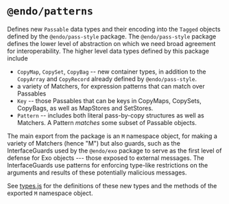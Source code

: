 # `@endo/patterns`

Defines new `Passable` data types and their encoding into the `Tagged` objects defined by the `@endo/pass-style` package. The `@endo/pass-style` package defines the lower level of abstraction on which we need broad agreement for interoperability. The higher level data types defined by this package include
   - `CopyMap`, `CopySet`, `CopyBag` -- new container types, in addition to the `CopyArray` and `CopyRecord` already defined by `@endo/pass-style`.
   - a variety of Matchers, for expression patterns that can match over Passables
   - `Key` -- those Passables that can be keys in CopyMaps, CopySets, CopyBags, as well as MapStores and SetStores.
   - `Pattern` -- includes both literal pass-by-copy structures as well as Matchers. A Pattern *matches* some subset of Passable objects.

The main export from the package is an `M` namespace object, for making a variety of Matchers (hence "M") but also guards, such as the InterfaceGuards used by the `@endo/exo` package to serve as the first level of defense for Exo objects --- those exposed to external messages. The InterfaceGuards use patterns for enforcing type-like restrictions on the arguments and results of these potentially malicious messages.

See [types.js](./src/types.js) for the definitions of these new types and the methods of the exported `M` namespace object.
